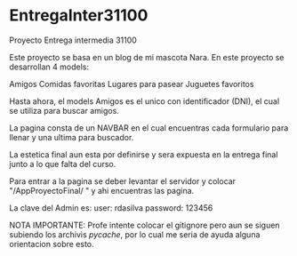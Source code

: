 # EntregaInter31100
Proyecto Entrega intermedia 31100

Este proyecto se basa en un blog de mi mascota Nara.
En este proyecto se desarrollan 4 models:

Amigos
Comidas favoritas
Lugares para pasear
Juguetes favoritos


Hasta ahora, el models Amigos es el unico con identificador (DNI), el cual se utiliza para buscar amigos.

La pagina consta de un NAVBAR en el cual encuentras cada formulario para llenar y una ultima para buscador.

La estetica final aun esta por definirse y sera expuesta en la entrega final junto a lo que falta del curso.


Para entrar a la pagina se deber levantar el servidor y colocar "/AppProyectoFinal/ " y ahi encuentras las pagina.

La clave del Admin es:
user: rdasilva 
password: 123456


NOTA IMPORTANTE:
Profe intente colocar el gitignore pero aun se siguen subiendo los archivis _pycache_, por lo cual me seria de ayuda alguna orientacion sobre esto.

